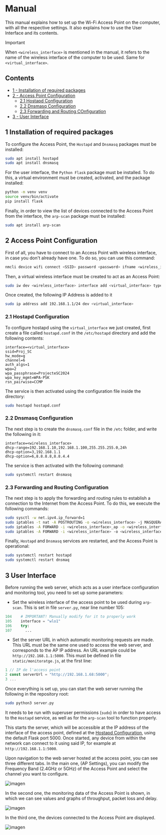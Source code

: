 # Manual

This manual explains how to set up the Wi-Fi Access Point on the computer, with all the respective settings.
It also explains how to use the User Interface and its contents.

>[!IMPORTANT] 
> When `<wireless_interface>` is mentioned in the manual, it refers to the name of the wireless interface of the computer to be used. Same for `<virtual_interface>`.

## Contents

- [1 - Installation of required packages](#1-Installation-of-required-packages)
- [2 - Access Point Configuration](#2-Access-Point-Configuration)
  - [2.1 Hostapd Configuration](#11-Hostapd-Configuration)
  - [2.2 Dnsmasq Configuration](#12-Dnsmasq-Configuration)
  - [2.3 Forwarding and Routing COnfiguration](#13-Forwarding-and-Routing-Configuration)
- [3 - User Interface](#3-User_Interface)

## 1 Installation of required packages

To configure the Access Point, the `Hostapd` and `Dnsmasq` packages must be installed:

``` sh
sudo apt install hostapd
sudo apt install dnsmasq
```

For the user interface, the `Python Flask` package must be installed. To do this, a virtual environment must be created, activated, and the package installed:

``` sh
python -m venv venv
source venv/bin/activate
pip install flask
```

Finally, in order to view the list of devices connected to the Access Point from the interface, the `arp-scan` package must be installed:

``` sh
sudo apt install arp-scan
```

## 2 Access Point Configuration

First of all, you have to connect to an Access Point with wireless interface, in case you don't already have one. To do so, you can use this command:

``` sh
nmcli device wifi connect <SSID> password <password> ifname <wireless_interface>
```

Then, a virtual wireless interface must be created to act as an Access Point:

``` sh
sudo iw dev <wireless_interface> interface add <virtual_interface> type __ap
```

Once created, the following IP Address is added to it

``` sh
sudo ip address add 192.168.1.1/24 dev <virtual_interface>
```

### 2.1 Hostapd Configuration

To configure hostapd using the `virtual_interface` we just created, first create a file called `hostapd.conf` in the `/etc/hostapd` directory and add the following contents:

```plaintext
interface=<virtual_interface>
ssid=Proj_SC
hw_mode=g
channel=6
auth_algs=1
wpa=2
wpa_passphrase=ProjecteSC2024
wpa_key_mgmt=WPA-PSK
rsn_pairwise=CCMP
```

The service is then activated using the configuration file inside the directory:

``` sh
sudo hostapd hostapd.conf
```

### 2.2 Dnsmasq Configuration

The next step is to create the `dnsmasq.conf` file in the `/etc` folder, and write the following in it:

```plaintext
interface=<wireless_interface>
dhcp-range=192.168.1.10,192.168.1.100,255.255.255.0,24h
dhcp-option=3,192.168.1.1
dhcp-option=6,8.8.8.8,8.8.4.4
```

The service is then activated with the following command:

``` sh
sudo systemctl restart dnsmasq
```

### 2.3 Forwarding and Routing Configuration

The next step is to apply the forwarding and routing rules to establish a connection to the Internet from the Access Point. To do this, we execute the following commands:

```sh
sudo sysctl -w net.ipv4.ip_forward=1
sudo iptables -t nat -A POSTROUTING -o <wireless_interface> -j MASQUERADE
sudo iptables -A FORWARD -i <wireless_interface>_ap -o <wireless_interface> -m state --state RELATED,ESTABLISHED -j ACCEPT
sudo iptables -A FORWARD -i <wireless_interface> -o <wireless_interface>_ap -j ACCEPT
```

Finally, `Hostapd` and `Dnsmasq` services are restarted, and the Access Point is operational:

```sh
sudo systemctl restart hostapd
sudo systemctl restart dnsmaq
```

## 3 User Interface

Before running the web server, which acts as a user interface configuration and monitoring tool, you need to set up some parameters:
* Set the wireless interface of the access point to be used during `arp-scan`. This is set in file `server.py`, near line number 105:
```python
104    # IMPORTANT! Manually modify for it to properly work
105    interface = "wlo1" 
106    try:
107      ...
```
* Set the server URL in which automatic monitoring requests are made. This URL must be the same one used to access the web server, and corresponds to the AP IP address. An URL example could be `http://192.168.1.1:5000`. This must be defined in file `static/monitoratge.js`, at the first line:
```js
1 // IP de l'access point
2 const serverUrl = "http://192.168.1.68:5000";
3 ...
```

Once everything is set up, you can start the web server running the following in the repository root:
```sh
sudo python3 server.py
```
It needs to be run with superuser permissions (`sudo`) in order to have access to the `Hostapd` service, as well as for the `arp-scan` tool to function properly.

This starts the server, which will be accessible at the IP address of the interface of the access point, defined at the [Hostapd Configuration](#21-hostapd-configuration), using the default Flask port 5000. Once started, any device from within the network can connect to it using said IP, for example at `http://192.168.1.1:5000`.

Upon navigation to the web server hosted at the access point, you can see three different tabs. In the main one, (AP Settings), you can modify the Frequency Band (2.4GHz or 5GHz) of the Access Point and select the channel you want to configure.

![imagen](https://github.com/user-attachments/assets/b4bedc87-4d88-4a51-8fc7-8e8d44e07677)

In the second one, the monitoring data of the Access Point is shown, in which we can see values and graphs of throughput, packet loss and delay.

![imagen](https://github.com/user-attachments/assets/eca186e4-1317-40d3-915f-8c009ef01b35)

In the third one, the devices connected to the Access Point are displayed.

![imagen](https://github.com/user-attachments/assets/b6977911-df85-4b61-a54a-659c2a5c77f3)


